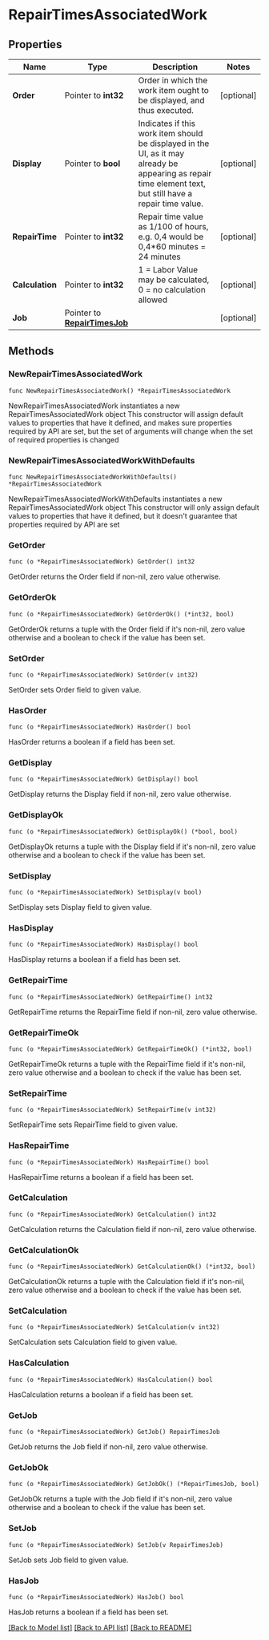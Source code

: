 # RepairTimesAssociatedWork

## Properties

Name | Type | Description | Notes
------------ | ------------- | ------------- | -------------
**Order** | Pointer to **int32** | Order in which the work item ought to be displayed, and thus executed. | [optional] 
**Display** | Pointer to **bool** | Indicates if this work item should be displayed in the UI, as it may already be appearing as repair time element text, but still have a repair time value. | [optional] 
**RepairTime** | Pointer to **int32** | Repair time value as 1/100 of hours, e.g. 0,4 would be 0,4*60 minutes &#x3D; 24 minutes | [optional] 
**Calculation** | Pointer to **int32** | 1 &#x3D; Labor Value may be calculated, 0 &#x3D; no calculation allowed | [optional] 
**Job** | Pointer to [**RepairTimesJob**](RepairTimesJob.md) |  | [optional] 

## Methods

### NewRepairTimesAssociatedWork

`func NewRepairTimesAssociatedWork() *RepairTimesAssociatedWork`

NewRepairTimesAssociatedWork instantiates a new RepairTimesAssociatedWork object
This constructor will assign default values to properties that have it defined,
and makes sure properties required by API are set, but the set of arguments
will change when the set of required properties is changed

### NewRepairTimesAssociatedWorkWithDefaults

`func NewRepairTimesAssociatedWorkWithDefaults() *RepairTimesAssociatedWork`

NewRepairTimesAssociatedWorkWithDefaults instantiates a new RepairTimesAssociatedWork object
This constructor will only assign default values to properties that have it defined,
but it doesn't guarantee that properties required by API are set

### GetOrder

`func (o *RepairTimesAssociatedWork) GetOrder() int32`

GetOrder returns the Order field if non-nil, zero value otherwise.

### GetOrderOk

`func (o *RepairTimesAssociatedWork) GetOrderOk() (*int32, bool)`

GetOrderOk returns a tuple with the Order field if it's non-nil, zero value otherwise
and a boolean to check if the value has been set.

### SetOrder

`func (o *RepairTimesAssociatedWork) SetOrder(v int32)`

SetOrder sets Order field to given value.

### HasOrder

`func (o *RepairTimesAssociatedWork) HasOrder() bool`

HasOrder returns a boolean if a field has been set.

### GetDisplay

`func (o *RepairTimesAssociatedWork) GetDisplay() bool`

GetDisplay returns the Display field if non-nil, zero value otherwise.

### GetDisplayOk

`func (o *RepairTimesAssociatedWork) GetDisplayOk() (*bool, bool)`

GetDisplayOk returns a tuple with the Display field if it's non-nil, zero value otherwise
and a boolean to check if the value has been set.

### SetDisplay

`func (o *RepairTimesAssociatedWork) SetDisplay(v bool)`

SetDisplay sets Display field to given value.

### HasDisplay

`func (o *RepairTimesAssociatedWork) HasDisplay() bool`

HasDisplay returns a boolean if a field has been set.

### GetRepairTime

`func (o *RepairTimesAssociatedWork) GetRepairTime() int32`

GetRepairTime returns the RepairTime field if non-nil, zero value otherwise.

### GetRepairTimeOk

`func (o *RepairTimesAssociatedWork) GetRepairTimeOk() (*int32, bool)`

GetRepairTimeOk returns a tuple with the RepairTime field if it's non-nil, zero value otherwise
and a boolean to check if the value has been set.

### SetRepairTime

`func (o *RepairTimesAssociatedWork) SetRepairTime(v int32)`

SetRepairTime sets RepairTime field to given value.

### HasRepairTime

`func (o *RepairTimesAssociatedWork) HasRepairTime() bool`

HasRepairTime returns a boolean if a field has been set.

### GetCalculation

`func (o *RepairTimesAssociatedWork) GetCalculation() int32`

GetCalculation returns the Calculation field if non-nil, zero value otherwise.

### GetCalculationOk

`func (o *RepairTimesAssociatedWork) GetCalculationOk() (*int32, bool)`

GetCalculationOk returns a tuple with the Calculation field if it's non-nil, zero value otherwise
and a boolean to check if the value has been set.

### SetCalculation

`func (o *RepairTimesAssociatedWork) SetCalculation(v int32)`

SetCalculation sets Calculation field to given value.

### HasCalculation

`func (o *RepairTimesAssociatedWork) HasCalculation() bool`

HasCalculation returns a boolean if a field has been set.

### GetJob

`func (o *RepairTimesAssociatedWork) GetJob() RepairTimesJob`

GetJob returns the Job field if non-nil, zero value otherwise.

### GetJobOk

`func (o *RepairTimesAssociatedWork) GetJobOk() (*RepairTimesJob, bool)`

GetJobOk returns a tuple with the Job field if it's non-nil, zero value otherwise
and a boolean to check if the value has been set.

### SetJob

`func (o *RepairTimesAssociatedWork) SetJob(v RepairTimesJob)`

SetJob sets Job field to given value.

### HasJob

`func (o *RepairTimesAssociatedWork) HasJob() bool`

HasJob returns a boolean if a field has been set.


[[Back to Model list]](../README.md#documentation-for-models) [[Back to API list]](../README.md#documentation-for-api-endpoints) [[Back to README]](../README.md)


